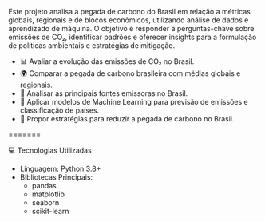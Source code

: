 Este projeto analisa a pegada de carbono do Brasil em relação a métricas globais, regionais e de blocos econômicos, utilizando análise de dados e aprendizado de máquina. O objetivo é responder a perguntas-chave sobre emissões de CO₂, identificar padrões e oferecer insights para a formulação de políticas ambientais e estratégias de mitigação.

- 📊 Avaliar a evolução das emissões de CO₂ no Brasil.
- 🌍 Comparar a pegada de carbono brasileira com médias globais e regionais.
- 🔎 Analisar as principais fontes emissoras no Brasil.
- 🤖 Aplicar modelos de Machine Learning para previsão de emissões e classificação de países.
- 🌱 Propor estratégias para reduzir a pegada de carbono no Brasil.

=======

💻 Tecnologias Utilizadas
- Linguagem: Python 3.8+
- Bibliotecas Principais:
  - pandas
  - matplotlib
  - seaborn
  - scikit-learn
